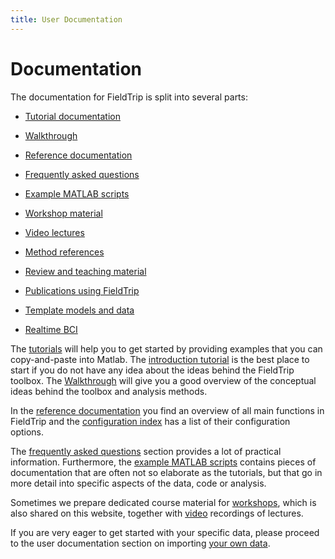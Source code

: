 ```yaml
---
title: User Documentation
---
```


# Documentation

The documentation for FieldTrip is split into several parts:

* [Tutorial documentation](/tutorial)
* [Walkthrough](/walkthrough)
* [Reference documentation](/reference)
* [Frequently asked questions](/faq)
* [Example MATLAB scripts](/example)

* [Workshop material](/workshop)
* [Video lectures](/video)

* [Method references](/references_to_implemented_methods)
* [Review and teaching material](/references_to_review_papers_and_teaching_material)
* [Publications using FieldTrip](/publications)

* [Template models and data](/template)
* [Realtime BCI](/development/realtime)

 The [tutorials](/tutorial) will help you to get started by providing examples that you can copy-and-paste into Matlab. The [introduction tutorial](/tutorial/introduction) is the best place to start if you do not have any idea about the ideas behind the FieldTrip toolbox. The [Walkthrough](/walkthrough) will give you a good overview of the conceptual ideas behind the toolbox and analysis methods.

In the [reference documentation](/reference/) you find an overview of all main functions in FieldTrip and the [configuration index](/reference/configuration_index) has a list of their configuration options.

The [frequently asked questions](/faq) section provides a lot of practical information. Furthermore, the [example MATLAB scripts](/example) contains pieces of documentation that are often not so elaborate as the tutorials, but that go in more detail into specific aspects of the data, code or analysis.

Sometimes we prepare dedicated course material for [workshops](/workshop), which is also shared on this website, together with [video](/video) recordings of lectures.

If you are very eager to get started with your specific data, please proceed to the user documentation section on importing [your own data](/reading_data).
